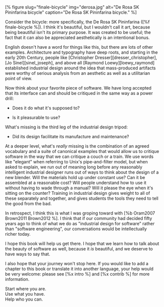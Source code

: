 [% figure
   slug="finale-bicycle"
   img="derosa.jpg"
   alt="De Rosa SK Pininfarina bicycle"
   caption="De Rosa SK Pininfarina bicycle."
%]

Consider the bicycle:
more specifically,
the De Rosa SK Pininfarina ([%f finale-bicycle %]).
I think it's beautiful,
but I wouldn't call it art,
because being beautiful isn't its primary purpose.
It was created to be useful;
the fact that it can also be appreciated aesthetically is an intentional bonus.

English doesn't have a word for things like this,
but there are lots of other examples.
Architecture and typography have deep roots,
and starting in the early 20th Century,
people like [Christopher Dresser][dresser_christopher],
[Jo Sinel][sinel_joseph],
and above all [Raymond Loewy][loewy_raymond]
established industrial design around the idea that
mass-produced artifacts were worthy of serious analysis
from an aesthetic as well as a utilitarian point of view.

Now think about your favorite piece of software.
We have long accepted that its interface can and should be critiqued
in the same way as a power drill:

- Does it do what it's supposed to?

- Is it pleasurable to use?

What's missing is the third leg of the industrial design tripod:

- Did its design facilitate its manufacture and maintenance?

At a deeper level,
what's *really* missing is the combination of an agreed vocabulary and a suite of canonical examples
that would allow us to critique software
in the way that we can critique a couch or a train.
We use words like "elegant" when referring to Unix's pipe-and-filter model,
but when asked to explain,
we run out of meaning long before any reasonably intelligent industrial designer
runs out of ways to think about the design of a new blender.
Will the materials hold up under constant use?
Can it be assembled at a reasonable cost?
Will people understand how to use it without having to wade through a manual?
Will it please the eye when it's sitting on the counter?
Training in industrial design gives weight to all of these separately and together,
and gives students the tools they need to tell the good from the bad.

In retrospect,
I think this is what I was groping toward with [%b Oram2007 Brown2011 Brown2012 %].
I think that if our community had decided fifty years ago to think of what we do as
"industrial design for software"
rather than "software engineering",
our conversations would be intellectually richer today.

I hope this book will help us get there.
I hope that we learn how to talk about the beauty of software as well,
because it *is* beautiful,
and we deserve to have ways to say that.

I also hope that your journey won't stop here.
If you would like to add a chapter to this book
or translate it into another language,
your help would be very welcome:
please see [%x intro %] and [%x contrib %] for more information.

<div class="center" markdown="1">
Start where you are.<br/>
Use what you have.<br/>
Help who you can.
</div>

